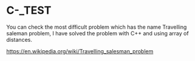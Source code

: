 # C-_TEST

You can check the most difficult problem which has the name Travelling saleman problem, I have solved the problem with C++ and using array of distances.

https://en.wikipedia.org/wiki/Travelling_salesman_problem
